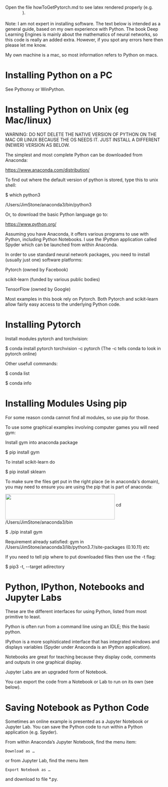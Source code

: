 
Open the file howToGetPytorch.md to see latex rendered properly (e.g. <img src="/DeepLearningEnginesCode/Python/tex/1cbdf1c3ec380d9a41eb881ea74212cb.svg?invert_in_darkmode&sanitize=true" align=middle width=54.39492464999999pt height=14.15524440000002pt/>).

Note: I am not expert in installing software. The text below is intended as a general guide, based on my own experience with Python. The book Deep Learning Engines is mainly about the mathematics of neural networks, so this code is really an added extra. However, if you spot any errors here then please let me know. 

My own machine is a mac, so most information refers to Python on macs.

Installing Python on a PC
=================

See Pythonxy or WinPython.

Installing Python on Unix (eg Mac/linux)
=================

WARNING: DO NOT DELETE THE NATIVE VERSION OF PYTHON ON THE MAC OR LINUX BECAUSE THE OS NEEDS IT. JUST INSTALL A DIFFERENT (NEWER) VERSION AS BELOW.

The simplest and most complete Python can be downloaded from Anaconda:

https://www.anaconda.com/distribution/

To find out where the default version of python is stored, type this to unix shell:

\$ which python3

/Users/JimStone/anaconda3/bin/python3

Or, to download the basic Python language go to:

https://www.python.org/

Assuming you have Anaconda, it offers various programs to use with Python, including Python Notebooks.
I use the IPython application called Spyder which can be launched from within Anaconda.

In order to use standard neural network packages, you need to install (usually just one) software platforms:

Pytorch (owned by Facebook)

scikit-learn (funded by various public bodies)

TensorFlow (owned by Google)

Most examples in this book rely on Pytorch.
Both Pytorch and scikit-learn allow fairly easy access to the underlying Python code.

Installing Pytorch
=================

Install modules pytorch and torchvision:

\$ conda install pytorch torchvision -c pytorch
(The -c tells conda to look in pytorch online)

Other usefull commands:

\$ conda list

\$ conda info

Installing Modules Using pip
=======================

For some reason conda cannot find all modules, so use pip for those. 

To use some graphical examples involving computer games you will need gym:

Install gym into anaconda package

\$ pip install gym

To install scikit-learn do

\$ pip install sklearn

To make sure the files get put in the right place (ie in anaconda's domain), 
you may need to ensure you are using the pip that is part of anaconda:

<img src="/DeepLearningEnginesCode/Python/tex/dc5d51913f93ee3838bcf37504118959.svg?invert_in_darkmode&sanitize=true" align=middle width=346.8772295999999pt height=80.73058620000002pt/> cd /Users/JimStone/anaconda3/bin

\$ ./pip install gym

Requirement already satisfied: gym in /Users/JimStone/anaconda3/lib/python3.7/site-packages (0.10.11)
etc

If you need to tell pip where to put downloaded files then use the -t flag:

\$ pip3 -t, --target adirectory

Python, IPython, Notebooks and Jupyter Labs
=================

These are the different interfaces for using Python, listed from most primitive to least.

Python is often run from a command line using an IDLE; this the basic python.

IPython is a more sophisticated interface that has integrated windows and displays variables (Spyder under Anaconda is an IPython application).

Notebooks are great for teaching because they display code, comments and outputs in one graphical display.

Jupyter Labs are an upgraded form of Notebook.

You can export the code from a Notebook or Lab to run on its own (see below).
 
Saving Notebook as Python Code
===========================

Sometimes an online example is presented as a Jupyter Notebook or Jupyter Lab.
You can save the Python code to run within a Python application (e.g. Spyder).

From within Anaconda’s Jupyter Notebook, find the menu item:

	Download as …

or from Jupyter Lab, find the menu item

	Export Notebook as …

and download to file *.py.


